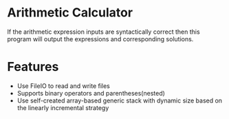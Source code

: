 # Arithmetic Calculator
If the arithmetic expression inputs are syntactically correct then this program will output the expressions and corresponding solutions.

# Features
* Use FileIO to read and write files
* Supports binary operators and parentheses(nested)
* Use self-created array-based generic stack with dynamic size based on the linearly incremental strategy
